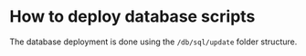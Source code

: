 # How to deploy database scripts

The database deployment is done using the `/db/sql/update` folder structure.